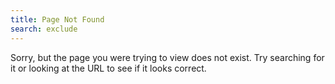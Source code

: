 ```yaml
---
title: Page Not Found
search: exclude
---  
```


Sorry, but the page you were trying to view does not exist. Try searching for it or looking at the URL to see if it looks correct.
